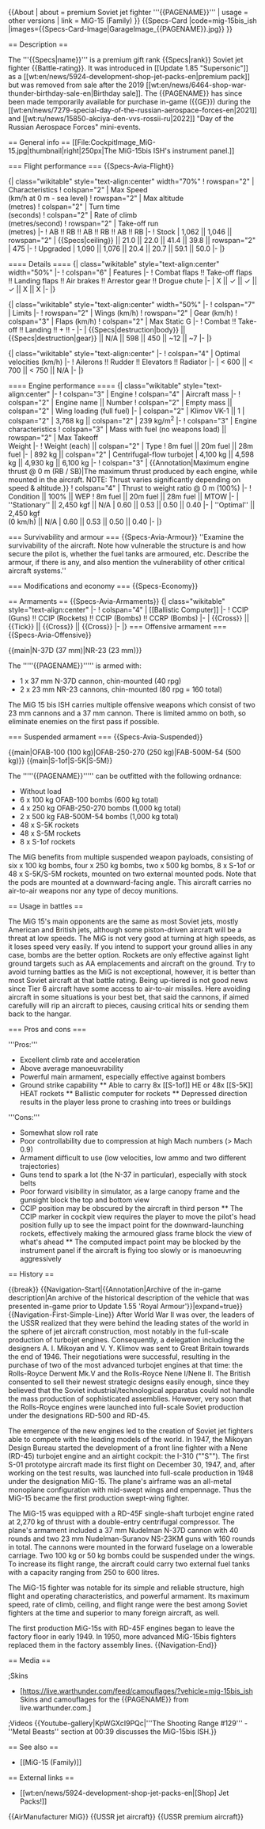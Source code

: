 {{About
| about = premium Soviet jet fighter '''{{PAGENAME}}'''
| usage = other versions
| link = MiG-15 (Family)
}}
{{Specs-Card
|code=mig-15bis_ish
|images={{Specs-Card-Image|GarageImage_{{PAGENAME}}.jpg}}
}}

== Description ==
<!-- ''In the description, the first part should be about the history of and the creation and combat usage of the aircraft, as well as its key features. In the second part, tell the reader about the aircraft in the game. Insert a screenshot of the vehicle, so that if the novice player does not remember the vehicle by name, he will immediately understand what kind of vehicle the article is talking about.'' -->
The '''{{Specs|name}}''' is a premium gift rank {{Specs|rank}} Soviet jet fighter {{Battle-rating}}. It was introduced in [[Update 1.85 "Supersonic"]] as a [[wt:en/news/5924-development-shop-jet-packs-en|premium pack]] but was removed from sale after the 2019 [[wt:en/news/6464-shop-war-thunder-birthday-sale-en|Birthday sale]]. The {{PAGENAME}} has since been made temporarily available for purchase in-game ({{GE}}) during the [[wt:en/news/7279-special-day-of-the-russian-aerospace-forces-en|2021]] and [[wt:ru/news/15850-akciya-den-vvs-rossii-ru|2022]] "Day of the Russian Aerospace Forces" mini-events.

== General info ==
[[File:CockpitImage_MiG-15.jpg|thumbnail|right|250px|The MiG-15bis ISH's instrument panel.]]

=== Flight performance ===
{{Specs-Avia-Flight}}
<!-- ''Describe how the aircraft behaves in the air. Speed, manoeuvrability, acceleration and allowable loads - these are the most important characteristics of the vehicle.'' -->

{| class="wikitable" style="text-align:center" width="70%"
! rowspan="2" | Characteristics
! colspan="2" | Max Speed<br>(km/h at 0 m - sea level)
! rowspan="2" | Max altitude<br>(metres)
! colspan="2" | Turn time<br>(seconds)
! colspan="2" | Rate of climb<br>(metres/second)
! rowspan="2" | Take-off run<br>(metres)
|-
! AB !! RB !! AB !! RB !! AB !! RB
|-
! Stock
| 1,062 || 1,046 || rowspan="2" | {{Specs|ceiling}} || 21.0 || 22.0 || 41.4 || 39.8 || rowspan="2" | 475
|-
! Upgraded
| 1,090 || 1,076 || 20.4 || 20.7 || 59.1 || 50.0
|-
|}

==== Details ====
{| class="wikitable" style="text-align:center" width="50%"
|-
! colspan="6" | Features
|-
! Combat flaps !! Take-off flaps !! Landing flaps !! Air brakes !! Arrestor gear !! Drogue chute
|-
| X || ✓ || ✓ || ✓ || X || X     <!-- ✓ -->
|-
|}

{| class="wikitable" style="text-align:center" width="50%"
|-
! colspan="7" | Limits
|-
! rowspan="2" | Wings (km/h)
! rowspan="2" | Gear (km/h)
! colspan="3" | Flaps (km/h)
! colspan="2" | Max Static G
|-
! Combat !! Take-off !! Landing !! + !! -
|-
| {{Specs|destruction|body}} || {{Specs|destruction|gear}} || N/A || 598 || 450 || ~12 || ~7
|-
|}

{| class="wikitable" style="text-align:center"
|-
! colspan="4" | Optimal velocities (km/h)
|-
! Ailerons !! Rudder !! Elevators !! Radiator
|-
| < 600 || < 700 || < 750 || N/A
|-
|}

==== Engine performance ====
{| class="wikitable" style="text-align:center"
|-
! colspan="3" | Engine
! colspan="4" | Aircraft mass
|-
! colspan="2" | Engine name || Number
! colspan="2" | Empty mass || colspan="2" | Wing loading (full fuel)
|-
| colspan="2" | Klimov VK-1 ||  1
| colspan="2" | 3,768 kg || colspan="2" | 239 kg/m<sup>2</sup>
|-
! colspan="3" | Engine characteristics
! colspan="3" | Mass with fuel (no weapons load) || rowspan="2" | Max Takeoff<br />Weight
|-
! Weight (each) || colspan="2" | Type
! 8m fuel || 20m fuel || 28m fuel
|-
| 892 kg || colspan="2" | Centrifugal-flow turbojet
| 4,100 kg || 4,598 kg || 4,930 kg || 6,100 kg
|-
! colspan="3" | {{Annotation|Maximum engine thrust @ 0 m (RB / SB)|The maximum thrust produced by each engine, while mounted in the aircraft. NOTE: Thrust varies significantly depending on speed & altitude.}}
! colspan="4" | Thrust to weight ratio @ 0 m (100%)
|-
! Condition || 100% || WEP
! 8m fuel || 20m fuel || 28m fuel || MTOW
|-
| ''Stationary'' || 2,450 kgf || N/A
| 0.60 || 0.53 || 0.50 || 0.40
|-
| ''Optimal'' || 2,450 kgf<br />(0 km/h) || N/A
| 0.60 || 0.53 || 0.50 || 0.40
|-
|}

=== Survivability and armour ===
{{Specs-Avia-Armour}}
''Examine the survivability of the aircraft. Note how vulnerable the structure is and how secure the pilot is, whether the fuel tanks are armoured, etc. Describe the armour, if there is any, and also mention the vulnerability of other critical aircraft systems.''

=== Modifications and economy ===
{{Specs-Economy}}

== Armaments ==
{{Specs-Avia-Armaments}}
{| class="wikitable" style="text-align:center"
|-
! colspan="4" | [[Ballistic Computer]]
|-
! CCIP (Guns) !! CCIP (Rockets) !! CCIP (Bombs) !! CCRP (Bombs)
|-
| {{Cross}} || {{Tick}} || {{Cross}} || {{Cross}}
|-
|}
=== Offensive armament ===
{{Specs-Avia-Offensive}}
<!-- ''Describe the offensive armament of the aircraft, if any. Describe how effective the cannons and machine guns are in a battle, and also what belts or drums are better to use. If there is no offensive weaponry, delete this subsection.'' -->
{{main|N-37D (37 mm)|NR-23 (23 mm)}}

The '''''{{PAGENAME}}''''' is armed with:

* 1 x 37 mm N-37D cannon, chin-mounted (40 rpg)
* 2 x 23 mm NR-23 cannons, chin-mounted (80 rpg = 160 total)

The MiG 15 bis ISH carries multiple offensive weapons which consist of two 23 mm cannons and a 37 mm cannon. There is limited ammo on both, so eliminate enemies on the first pass if possible.

=== Suspended armament ===
{{Specs-Avia-Suspended}}
<!-- ''Describe the aircraft's suspended armament: additional cannons under the wings, bombs, rockets and torpedoes. This section is especially important for bombers and attackers. If there is no suspended weaponry remove this subsection.'' -->
{{main|OFAB-100 (100 kg)|OFAB-250-270 (250 kg)|FAB-500M-54 (500 kg)}}
{{main|S-1of|S-5K|S-5M}}

The '''''{{PAGENAME}}''''' can be outfitted with the following ordnance:

* Without load
* 6 x 100 kg OFAB-100 bombs (600 kg total)
* 4 x 250 kg OFAB-250-270 bombs (1,000 kg total)
* 2 x 500 kg FAB-500M-54 bombs (1,000 kg total)
* 48 x S-5K rockets
* 48 x S-5M rockets
* 8 x S-1of rockets

The MiG benefits from multiple suspended weapon payloads, consisting of six x 100 kg bombs, four x 250 kg bombs, two x 500 kg bombs, 8 x S-1of or 48 x S-5K/S-5M rockets, mounted on two external mounted pods. Note that the pods are mounted at a downward-facing angle. This aircraft carries no air-to-air weapons nor any type of decoy munitions.

== Usage in battles ==
<!-- ''Describe the tactics of playing in the aircraft, the features of using aircraft in a team and advice on tactics. Refrain from creating a "guide" - do not impose a single point of view, but instead, give the reader food for thought. Examine the most dangerous enemies and give recommendations on fighting them. If necessary, note the specifics of the game in different modes (AB, RB, SB).'' -->
The MiG 15's main opponents are the same as most Soviet jets, mostly American and British jets, although some piston-driven aircraft will be a threat at low speeds. The MiG is not very good at turning at high speeds, as it loses speed very easily. If you intend to support your ground allies in any case, bombs are the better option. Rockets are only effective against light ground targets such as AA emplacements and aircraft on the ground. Try to avoid turning battles as the MiG is not exceptional, however, it is better than most Soviet aircraft at that battle rating. Being up-tiered is not good news since Tier 6 aircraft have some access to air-to-air missiles. Here avoiding aircraft in some situations is your best bet, that said the cannons, if aimed carefully will rip an aircraft to pieces, causing critical hits or sending them back to the hangar.

=== Pros and cons ===
<!-- ''Summarise and briefly evaluate the vehicle in terms of its characteristics and combat effectiveness. Mark its pros and cons in the bulleted list. Try not to use more than 6 points for each of the characteristics. Avoid using categorical definitions such as "bad", "good" and the like - use substitutions with softer forms such as "inadequate" and "effective".'' -->

'''Pros:'''

* Excellent climb rate and acceleration
* Above average manoeuvrability
* Powerful main armament, especially effective against bombers
* Ground strike capability
** Able to carry 8x [[S-1of]] HE or 48x [[S-5K]] HEAT rockets
** Ballistic computer for rockets
** Depressed direction results in the player less prone to crashing into trees or buildings

'''Cons:'''

* Somewhat slow roll rate
* Poor controllability due to compression at high Mach numbers (> Mach 0.9)
* Armament difficult to use (low velocities, low ammo and two different trajectories)
* Guns tend to spark a lot (the N-37 in particular), especially with stock belts
* Poor forward visibility in simulator, as a large canopy frame and the gunsight block the top and bottom view
* CCIP position may be obscured by the aircraft in third person
** The CCIP marker in cockpit view requires the player to move the pilot's head position fully up to see the impact point for the downward-launching rockets, effectively making the armoured glass frame block the view of what's ahead
** The computed impact point may be blocked by the instrument panel if the aircraft is flying too slowly or is manoeuvring aggressively

== History ==
<!-- ''Describe the history of the creation and combat usage of the aircraft in more detail than in the introduction. If the historical reference turns out to be too long, take it to a separate article, taking a link to the article about the vehicle and adding a block "/History" (example: <nowiki>https://wiki.warthunder.com/(Vehicle-name)/History</nowiki>) and add a link to it here using the <code>main</code> template. Be sure to reference text and sources by using <code><nowiki><ref></ref></nowiki></code>, as well as adding them at the end of the article with <code><nowiki><references /></nowiki></code>. This section may also include the vehicle's dev blog entry (if applicable) and the in-game encyclopedia description (under <code><nowiki>=== In-game description ===</nowiki></code>, also if applicable).'' -->

{{break}}
{{Navigation-Start|{{Annotation|Archive of the in-game description|An archive of the historical description of the vehicle that was presented in-game prior to Update 1.55 'Royal Armour'}}|expand=true}}
{{Navigation-First-Simple-Line}}
After World War II was over, the leaders of the USSR realized that they were behind the leading states of the world in the sphere of jet aircraft construction, most notably in the full-scale production of turbojet engines. Consequently, a delegation including the designers A. I. Mikoyan and V. Y. Klimov was sent to Great Britain towards the end of 1946. Their negotiations were successful, resulting in the purchase of two of the most advanced turbojet engines at that time: the Rolls-Royce Derwent Mk.V and the Rolls-Royce Nene I/Nene II. The British consented to sell their newest strategic designs easily enough, since they believed that the Soviet industrial/technological apparatus could not handle the mass production of sophisticated assemblies. However, very soon that the Rolls-Royce engines were launched into full-scale Soviet production under the designations RD-500 and RD-45.

The emergence of the new engines led to the creation of Soviet jet fighters able to compete with the leading models of the world. In 1947, the Mikoyan Design Bureau started the development of a front line fighter with a Nene (RD-45) turbojet engine and an airtight cockpit: the I-310 (""S""). The first S-01 prototype aircraft made its first flight on December 30, 1947, and, after working on the test results, was launched into full-scale production in 1948 under the designation MiG-15. The plane's airframe was an all-metal monoplane configuration with mid-swept wings and empennage. Thus the MiG-15 became the first production swept-wing fighter.

The MiG-15 was equipped with a RD-45F single-shaft turbojet engine rated at 2,270 kg of thrust with a double-entry centrifugal compressor. The plane's armament included a 37 mm Nudelman N-37D cannon with 40 rounds and two 23 mm Nudelman-Suranov NS-23KM guns with 160 rounds in total. The cannons were mounted in the forward fuselage on a lowerable carriage. Two 100 kg or 50 kg bombs could be suspended under the wings. To increase its flight range, the aircraft could carry two external fuel tanks with a capacity ranging from 250 to 600 litres.

The MiG-15 fighter was notable for its simple and reliable structure, high flight and operating characteristics, and powerful armament. Its maximum speed, rate of climb, ceiling, and flight range were the best among Soviet fighters at the time and superior to many foreign aircraft, as well.

The first production MiG-15s with RD-45F engines began to leave the factory floor in early 1949. In 1950, more advanced MiG-15bis fighters replaced them in the factory assembly lines.
{{Navigation-End}}

== Media ==
<!-- ''Excellent additions to the article would be video guides, screenshots from the game, and photos.'' -->

;Skins

* [https://live.warthunder.com/feed/camouflages/?vehicle=mig-15bis_ish Skins and camouflages for the {{PAGENAME}} from live.warthunder.com.]

;Videos
{{Youtube-gallery|KpWGXcI9PQc|'''The Shooting Range #129''' - ''Metal Beasts'' section at 00:39 discusses the MiG-15bis ISH.}}

== See also ==
<!-- ''Links to the articles on the War Thunder Wiki that you think will be useful for the reader, for example:''
* ''reference to the series of the aircraft;''
* ''links to approximate analogues of other nations and research trees.'' -->

* [[MiG-15 (Family)]]

== External links ==
<!-- ''Paste links to sources and external resources, such as:''
* ''topic on the official game forum;''
* ''other literature.'' -->

* [[wt:en/news/5924-development-shop-jet-packs-en|[Shop] Jet Packs!]]

{{AirManufacturer MiG}}
{{USSR jet aircraft}}
{{USSR premium aircraft}}